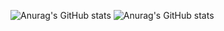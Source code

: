 ![Anurag's GitHub stats](https://github-profile-summary-cards.vercel.app/api/cards/profile-details?username=KeitaShimura&theme=dracula)
![Anurag's GitHub stats](http://github-profile-summary-cards.vercel.app/api/cards/stats?username=KeitaShimura&theme=dracula)

